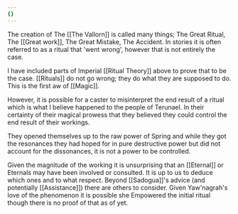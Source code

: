 ```yaml
---
{}
---
```


The creation of The [[The Vallorn]] is called many things; The Great Ritual, The [[Great work]], The Great Mistake, The Accident. In stories it is often referred to as a ritual that 'went wrong', however that is not entirely the case.

I have included parts of Imperial [[Ritual Theory]] above to prove that to be the case. [[Rituals]] do not go wrong; they do what they are supposed to do. This is the first aw of [[Magic]].

However, it is possible for a caster to misinterpret the end result of a ritual which is what I believe happened to the people of Terunael. In their certainty of their magical prowess that they believed they could control the end result of their workings.

They opened themselves up to the raw power of Spring and while they got the resonances they had hoped for in pure destructive power but did not account for the dissonances, it is not a power to be controlled.

Given the magnitude of the working it is unsurprising that an [[Eternal]] or Eternals may have been involved or consulted. It is up to us to deduce which ones and to what respect. Beyond [[Sadogua]]'s advice (and potentially [[Assistance]]) there are others to consider. Given Yaw'nagrah's love of the phenomenon it is possible she Empowered the initial ritual though there is no proof of that as of yet.